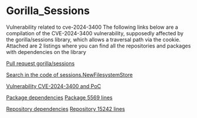 # Gorilla_Sessions
Vulnerability related to cve-2024-3400
The following links below are a compilation of the CVE-2024-3400 vulnerability, supposedly affected by the gorilla/sessions library, which allows a traversal path via the cookie. Attached are 2 listings where you can find all the repositories and packages with dependencies on the library

[Pull request gorilla/sessions](https://github.com/gorilla/sessions/pull/274)

[Search in the code of sessions.NewFilesystemStore](https://github.com/search?q=sessions.NewFilesystemStore+language%3Ago+&type=code)

[Vulnerability CVE-2024-3400 and PoC](https://labs.watchtowr.com/palo-alto-putting-the-protecc-in-globalprotect-cve-2024-3400/)

[Package dependencies](https://github.com/gorilla/sessions/network/dependents?dependent_type=PACKAGE)
[Package 5569 lines](https://github.com/T43cr0wl3r/Gorilla_Sessions/blob/main/package.txt)

[Repository dependencies](https://github.com/gorilla/sessions/network/dependents?dependent_type=REPOSITORY)
[Repository 15242 lines](https://github.com/T43cr0wl3r/Gorilla_Sessions/blob/main/repository.txt)
